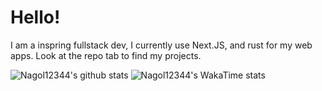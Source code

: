# Hello!

I am a inspring fullstack dev, I currently use Next.JS, and rust for my web apps. 
Look at the repo tab to find my projects.

![Nagol12344's github stats](https://github-readme-stats.vercel.app/api?username=Nagol12344&theme=tokyonight&show_icons=true)
![Nagol12344's WakaTime stats](https://github-readme-stats.vercel.app/api/wakatime?username=Nagol12344)
